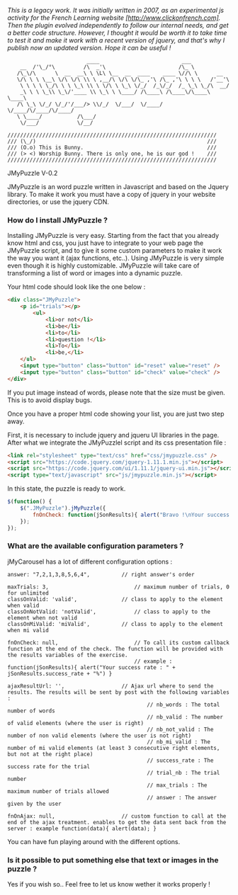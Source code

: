 *This is a legacy work. It was initially written in 2007, as an experimental js activity for the French Learning website [http://www.clickonfrench.com]. Then the plugin evolved independently to follow our internal needs, and get a better code structure. However, I thought it would be worth it to take time to test it and make it work with a recent version of jquery, and that's why I publish now an updated version. Hope it can be useful !*
```
                         ____                          ___
    __  /'\_/°\         /\  _'\                       /\_ \
   /\_\/\      \  __  __\ \ \L\ \__  __  ____    ____ \//\ \      __   
   \/\ \ \ \__\ \/\ \/\ \\ \ ,__/\ \/\ \/\_ ,'\ /\_ ,'\ \ \ \   /'__'\
    \ \ \ \ \_/\ \ \ \_\ \\ \ \/\ \ \_\ \/_/  /_\/_/  /_ \_\ \_/\  __/ 
    _\ \ \ \_\\ \_\/'____ \\ \_\ \ \____/ /\____\ /\____\/\____\ \____\
   /\ \_\ \/_/ \/_/'/___/> \\/_/  \/___/  \/____/ \/____/\/____/\/____/
   \ \____/           /\___/                                           
    \/___/            \/__/                                            
```
```
//////////////////////////////////////////////////////////////////
/// (\_/)                                                      ///
/// (O.o) This is Bunny.                                       ///
/// (> <) Worship Bunny. There is only one, he is our god !    ///
//////////////////////////////////////////////////////////////////
```

JMyPuzzle V-0.2

JMyPuzzle is an word puzzle written in Javascript and based on the Jquery library. To make it work you must have a copy of jquery in your website directories, or use the jquery CDN.


### How do I install JMyPuzzle ?

Installing JMyPuzzle is very easy. Starting from the fact that you already know html and css, you just have to integrate to your web page the JMyPuzzle script, and to give it some custom parameters to make it work the way you want it (ajax functions, etc..). Using JMyPuzzle is very simple even though it is highly customizable. JMyPuzzle will take care of transforming a list of word or images into a dynamic puzzle.

Your html code should look like the one below :
```html
<div class="JMyPuzzle">
    <p id="trials"></p>
        <ul>
            <li>or not</li>
            <li>be</li>
            <li>to</li>
            <li>question !</li>
            <li>To</li>
            <li>be,</li>
    </ul>
    <input type="button" class="button" id="reset" value="reset" />
    <input type="button" class="button" id="check" value="check" />
</div>
```

If you put image instead of words, please note that the size must be given. This is to avoid display bugs.

Once you have a proper html code showing your list, you are just two step away.

First, it is necessary to include jquery and jqueru UI libraries in the page.
After what we integrate the JMyPuzzlel script and its css presentation file :
```html
<link rel="stylesheet" type="text/css" href="css/jmypuzzle.css" />
<script src="https://code.jquery.com/jquery-1.11.1.min.js"></script>
<script src="https://code.jquery.com/ui/1.11.1/jquery-ui.min.js"></script>
<script type="text/javascript" src="js/jmypuzzle.min.js"></script>
```

In this state, the puzzle is ready to work.

```javascript
$(function() {
    $(".JMyPuzzle").jMyPuzzle({
        fnOnCheck: function(jSonResults){ alert("Bravo !\nYour success rate : " + jSonResults.success_rate + "%") }
    });
});
```

### What are the available configuration parameters ?

jMyCarousel has a lot of different configuration options :

```
answer: "7,2,1,3,8,5,6,4",			// right answer's order
        
maxTrials: 3,							// maximum number of trials, 0 for unlimited
classOnValid: 'valid',				// class to apply to the element when valid
classOnNotValid: 'notValid',			// class to apply to the element when not valid
classOnMiValid: 'miValid',			// class to apply to the element when mi valid
        			
fnOnCheck: null,						// To call its custom callback function at the end of the check. The function will be provided with the results variables of the exercise.
        								// example : function(jSonResults){ alert("Your success rate : " + jSonResults.success_rate + "%") }
        									
ajaxResultUrl: '',					// Ajax url where to send the results. The results will be sent by post with the following variables :
        									// nb_words : The total number of words
        									// nb_valid : The number of valid elements (where the user is right)
        									// nb_not_valid : The number of non valid elements (where the user is not right)
        									// nb_mi_valid : The number of mi valid elements (at least 3 consecutive right elements, but not at the right place)
        									// success_rate : The success rate for the trial
        									// trial_nb : The trial number
        									// max_trials : The maximum number of trials allowed 
        									// answer : The answer given by the user
        										
fnOnAjax: null,						// custom function to call at the end of the ajax treatment. enables to get the data sent back from the server : example function(data){ alert(data); }
```


You can have fun playing around with the different options.


### Is it possible to put something else that text or images in the puzzle ?

Yes if you wish so.. Feel free to let us know wether it works properly ! 
   

